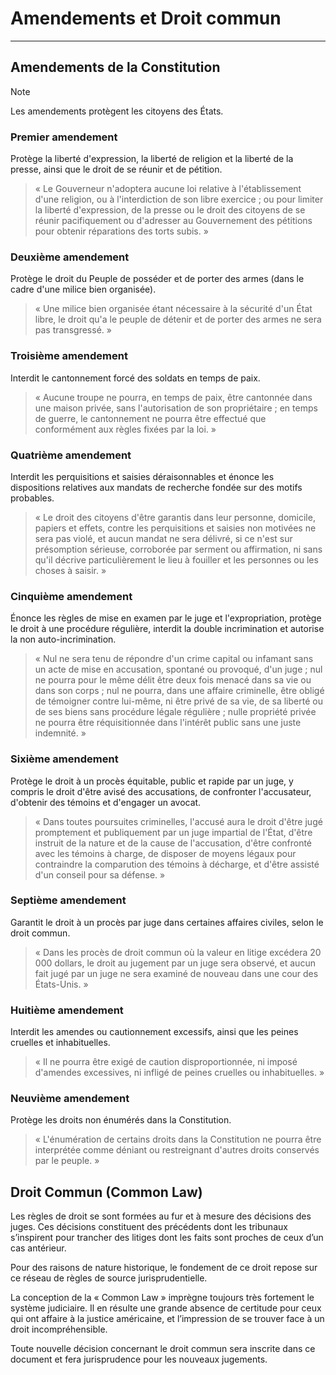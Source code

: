 # Amendements et Droit commun

---

## Amendements de la Constitution

> [!NOTE]
> Les amendements protègent les citoyens des États.

### Premier amendement

Protège la liberté d'expression, la liberté de religion et la liberté de la presse, ainsi que le droit de se réunir et de pétition.

> « Le Gouverneur n'adoptera aucune loi relative à l'établissement d'une religion, ou à l'interdiction de son libre exercice ; ou pour limiter la liberté d'expression, de la presse ou le droit des citoyens de se réunir pacifiquement ou d'adresser au Gouvernement des pétitions pour obtenir réparations des torts subis. »

### Deuxième amendement

Protège le droit du Peuple de posséder et de porter des armes (dans le cadre d'une milice bien organisée).

> « Une milice bien organisée étant nécessaire à la sécurité d'un État libre, le droit qu'a le peuple de détenir et de porter des armes ne sera pas transgressé. »

### Troisième amendement

Interdit le cantonnement forcé des soldats en temps de paix.

> « Aucune troupe ne pourra, en temps de paix, être cantonnée dans une maison privée, sans l'autorisation de son propriétaire ; en temps de guerre, le cantonnement ne pourra être effectué que conformément aux règles fixées par la loi. »

### Quatrième amendement

Interdit les perquisitions et saisies déraisonnables et énonce les dispositions relatives aux mandats de recherche fondée sur des motifs probables.

> « Le droit des citoyens d'être garantis dans leur personne, domicile, papiers et effets, contre les perquisitions et saisies non motivées ne sera pas violé, et aucun mandat ne sera délivré, si ce n'est sur présomption sérieuse, corroborée par serment ou affirmation, ni sans qu'il décrive particulièrement le lieu à fouiller et les personnes ou les choses à saisir. »

### Cinquième amendement

Énonce les règles de mise en examen par le juge et l'expropriation, protège le droit à une procédure régulière, interdit la double incrimination et autorise la non auto-incrimination.

> « Nul ne sera tenu de répondre d'un crime capital ou infamant sans un acte de mise en accusation, spontané ou provoqué, d'un juge ; nul ne pourra pour le même délit être deux fois menacé dans sa vie ou dans son corps ; nul ne pourra, dans une affaire criminelle, être obligé de témoigner contre lui-même, ni être privé de sa vie, de sa liberté ou de ses biens sans procédure légale régulière ; nulle propriété privée ne pourra être réquisitionnée dans l'intérêt public sans une juste indemnité. »

### Sixième amendement

Protège le droit à un procès équitable, public et rapide par un juge, y compris le droit d'être avisé des accusations, de confronter l'accusateur, d'obtenir des témoins et d'engager un avocat.

> « Dans toutes poursuites criminelles, l'accusé aura le droit d'être jugé promptement et publiquement par un juge impartial de l'État, d'être instruit de la nature et de la cause de l'accusation, d'être confronté avec les témoins à charge, de disposer de moyens légaux pour contraindre la comparution des témoins à décharge, et d'être assisté d'un conseil pour sa défense. »

### Septième amendement

Garantit le droit à un procès par juge dans certaines affaires civiles, selon le droit commun.

> « Dans les procès de droit commun où la valeur en litige excédera 20 000 dollars, le droit au jugement par un juge sera observé, et aucun fait jugé par un juge ne sera examiné de nouveau dans une cour des États-Unis. »

### Huitième  amendement

Interdit les amendes ou cautionnement excessifs, ainsi que les peines cruelles et inhabituelles.

> « Il ne pourra être exigé de caution disproportionnée, ni imposé d'amendes excessives, ni infligé de peines cruelles ou inhabituelles. »

### Neuvième amendement

Protège les droits non énumérés dans la Constitution.

> « L'énumération de certains droits dans la Constitution ne pourra être interprétée comme déniant ou restreignant d'autres droits conservés par le peuple. »

## Droit Commun (Common Law)

Les règles de droit se sont formées au fur et à mesure des décisions des juges. Ces décisions constituent des précédents dont les tribunaux s’inspirent pour trancher des litiges dont les faits sont proches de ceux d’un cas antérieur.

Pour des raisons de nature historique, le fondement de ce droit repose sur ce réseau de règles de source jurisprudentielle.

La conception de la « Common Law » imprègne toujours très fortement le système judiciaire. Il en résulte une grande absence de certitude pour ceux qui ont affaire à la justice américaine, et l’impression de se trouver face à un droit incompréhensible.

Toute nouvelle décision concernant le droit commun sera inscrite dans ce document et fera jurisprudence pour les nouveaux jugements.



